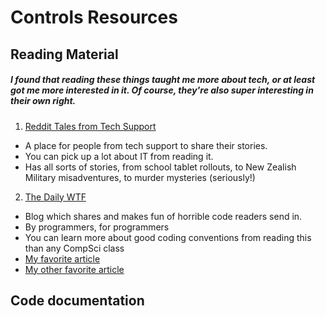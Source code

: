 # Controls Resources


## Reading Material

##### I found that reading these things taught me more about tech, or at least got me more interested in it.  Of course, they're also super interesting in their own right.

1. [Reddit Tales from Tech Support](https://www.reddit.com/r/talesfromtechsupport/)
* A place for people from tech support to share their stories.
* You can pick up a lot about IT from reading it.
* Has all sorts of stories, from school tablet rollouts, to New Zealish Military misadventures, to murder mysteries (seriously!)

2. [The Daily WTF](http://www.thedailywtf.com)
* Blog which shares and makes fun of horrible code readers send in.
* By programmers, for programmers
* You can learn more about good coding conventions from reading this than any CompSci class
* [My favorite article](http://www.thedailywtf.com/articles/ITAPPMONROBOT)
* [My other favorite article](http://thedailywtf.com/articles/Similar-to-Snail-Mail)


## Code documentation